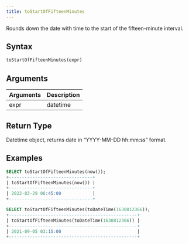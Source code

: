```yaml
---
title: toStartOfFifteenMinutes
---
```


Rounds down the date with time to the start of the fifteen-minute interval.
## Syntax

```sql
toStartOfFifteenMinutes(expr)
```

## Arguments

| Arguments   | Description |
| ----------- | ----------- |
| expr | datetime |

## Return Type
Datetime object, returns date in “YYYY-MM-DD hh:mm:ss” format.

## Examples

```sql
SELECT toStartOfFifteenMinutes(now());
+--------------------------------+
| toStartOfFifteenMinutes(now()) |
+--------------------------------+
| 2022-03-29 06:45:00            |
+--------------------------------+

SELECT toStartOfFifteenMinutes(toDateTime(1630812366));
+-------------------------------------------------+
| toStartOfFifteenMinutes(toDateTime(1630812366)) |
+-------------------------------------------------+
| 2021-09-05 03:15:00                             |
+-------------------------------------------------+
```
